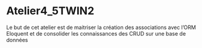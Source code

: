 # Atelier4_5TWIN2
Le but de cet atelier est de maitriser la création des associations avec l’ORM Eloquent et de consolider les connaissances des CRUD sur une base de données
